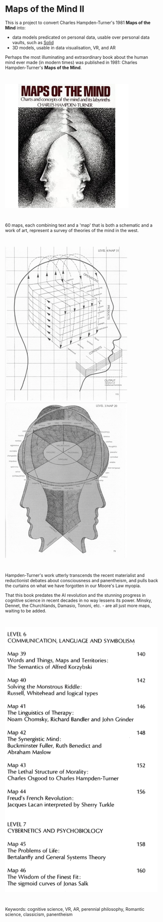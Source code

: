 
# Maps of the Mind II

This is a project to convert Charles Hampden-Turner's 1981 **Maps of the Mind** into:

- data models predicated on personal data, usable over personal data vaults, such as [Solid](https://solidproject.org) 
- 3D models, usable in data visualisation, VR, and AR 

Perhaps the most illuminating and extraordinary book about the human mind ever made (in modern times) was published in 1981: Charles Hampden-Turner's **Maps of the Mind**.

<br/>

![](images/motm_cover.jpg)

<br/>

60 maps, each combining text and a 'map' that is both a schematic and a work of art, represent a survey of theories of the mind in the west. 

<br/>

![](images/motm_4_31.png)
![](images/motm_3_20.png)

<br/>

Hampden-Turner's work utterly transcends the recent materialist and reductionist debates about consciousness and panentheism, and pulls back the curtains on what we have forgotten in our Moore's Law myopia. 
 
That this book predates the AI revolution and the stunning progress in cognitive science in recent decades in no way lessens its power. Minsky, Dennet, the Churchlands, Damasio, Tononi, etc. - are all just more maps, waiting to be added. 

<br/>

![](images/motm_contents_det_a.png)

<br/>

Keywords: cognitive science, VR, AR, perennial philosophy, Romantic science, classicism, panentheism




